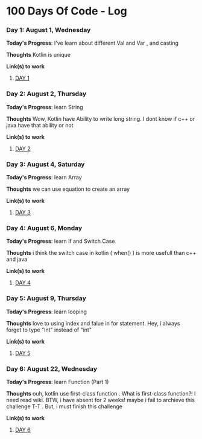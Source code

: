 # 100 Days Of Code - Log

### Day 1: August 1, Wednesday

**Today's Progress**: I've learn about different Val and Var , and casting

**Thoughts** Kotlin is unique

**Link(s) to work**
1. [DAY 1](https://anggaaryas.wordpress.com/2018/08/01/kotlin-day-1-val-var-dan-casting/)


### Day 2: August 2, Thursday

**Today's Progress**: learn String

**Thoughts** Wow, Kotlin have Ability to write long string. I dont know if c++ or java have that ability or not

**Link(s) to work**
1. [DAY 2](https://anggaaryas.wordpress.com/2018/08/02/kotlin-day2-string/)


### Day 3: August 4, Saturday

**Today's Progress**: learn Array

**Thoughts** we can use equation to create an array
 
**Link(s) to work**
1. [DAY 3](https://anggaaryas.wordpress.com/2018/08/04/kotlin-day-3-array/)


### Day 4: August 6, Monday

**Today's Progress**: learn If and Switch Case

**Thoughts** i think the switch case in kotlin ( when() ) is more usefull than c++ and java
 
**Link(s) to work**
1. [DAY 4](https://anggaaryas.wordpress.com/2018/08/06/kotlin-day-4-statement-percabangan/)


### Day 5: August 9, Thursday

**Today's Progress**: learn looping

**Thoughts** love to using index and falue in for statement. Hey, i always forget to type "Int" instead of "int"
 
**Link(s) to work**
1. [DAY 5](https://anggaaryas.wordpress.com/2018/08/09/kotlin-day-5-statement-perulangan/)


### Day 6: August 22, Wednesday

**Today's Progress**: learn Function (Part 1)

**Thoughts** ouh, kotlin use first-class function . What is first-class function?! I need read wiki. BTW, i have absent for 2 weeks! maybe i fail to archieve this challenge T-T . But, i must finish this challenge
 
**Link(s) to work**
1. [DAY 6](https://anggaaryas.wordpress.com/2018/08/22/kotlin-day-6-fungsi-bagian-1/)
